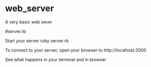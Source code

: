 web_server
==========

A very basic web sever 


#server.rb

Start your server ruby server.rb

To connect to your server, open your browser to http://localhost:2000

See what happens in your terminal and in browser
